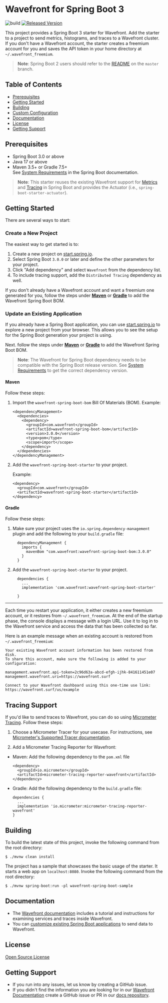 # Wavefront for Spring Boot 3

![build](https://github.com/wavefrontHQ/wavefront-spring-boot/actions/workflows/maven.yml/badge.svg) [![Released Version][maven-img]][maven]

This project provides a Spring Boot 3 starter for Wavefront. Add the starter to a project to send metrics, histograms, and traces to a Wavefront cluster. If you don't have a Wavefront account, the starter creates a freemium account for you and saves the API token in your home directory at `~/.wavefront_freemium`.

> **Note**: Spring Boot 2 users should refer to the [README](https://github.com/wavefrontHQ/wavefront-spring-boot/) on the `master` branch.

## Table of Contents

* [Prerequisites](#prerequisites)
* [Getting Started](#getting-started)
* [Building](#building)
* [Custom Configuration](#custom-configuration)
* [Documentation](#documentation)
* [License](#license)
* [Getting Support](#getting-support)

## Prerequisites

* Spring Boot 3.0 or above
* Java 17 or above
* Maven 3.5+ or Gradle 7.5+\
  See [System Requirements](https://docs.spring.io/spring-boot/docs/3.0.x/reference/html/getting-started.html#getting-started.system-requirements) in the Spring Boot documentation.

> **Note**: This starter reuses the existing Wavefront support for [Metrics](https://docs.spring.io/spring-boot/docs/3.0.x/reference/html/actuator.html#actuator.metrics.export.wavefront) and [Tracing](https://docs.spring.io/spring-boot/docs/3.0.x/reference/html/actuator.html#actuator.micrometer-tracing)
in Spring Boot and provides the Actuator (i.e., `spring-boot-starter-actuator`).

## Getting Started

There are several ways to start:

### Create a New Project

The easiest way to get started is to:
1. Create a new project on [start.spring.io](https://start.spring.io).
1. Select Spring Boot `3.0.0` or later and define the other parameters for your project.
1. Click "Add dependency" and select `Wavefront` from the dependency list. 
1. To include tracing support, add the `Distributed Tracing` dependency as well.

If you don't already have a Wavefront account and want a freemium one generated for you, follow the steps under [**Maven**](#maven-install) or [**Gradle**](#gradle-install) to add the Wavefront Spring Boot BOM.

### Update an Existing Application

If you already have a Spring Boot application, you can use [start.spring.io](https://start.spring.io) to explore a new project from your browser.
This allows you to see the setup for the Spring Boot generation your project is using.

Next. follow the steps under [**Maven**](#maven-install) or [**Gradle**](#gradle-install) to add the Wavefront Spring Boot BOM.

> **Note**: The Wavefront for Spring Boot dependency needs to be compatible with the Spring Boot release version. See [System Requirements](https://docs.wavefront.com/wavefront_springboot3.html#versionCompatibility) to get the correct dependency version.

#### Maven <a name="maven-install"></a>

Follow these steps:

1. Import the `wavefront-spring-boot-bom` Bill Of Materials (BOM).
    Example:
      ```
      <dependencyManagement>
        <dependencies>
          <dependency>
            <groupId>com.wavefront</groupId>
            <artifactId>wavefront-spring-boot-bom</artifactId>
            <version>3.0.0</version>
            <type>pom</type>
            <scope>import</scope>
          </dependency>
        </dependencies>
      </dependencyManagement>
      ```

1. Add the `wavefront-spring-boot-starter` to your project.

    Example:
      ```
      <dependency>
        <groupId>com.wavefront</groupId>
        <artifactId>wavefront-spring-boot-starter</artifactId>
      </dependency>
      ```

#### Gradle <a name="gradle-install"></a>

Follow these steps:

1. Make sure your project uses the `io.spring.dependency-management` plugin and add the following to your `build.gradle` file:

    ```
      dependencyManagement {
        imports {
          mavenBom "com.wavefront:wavefront-spring-boot-bom:3.0.0"
        }
      }
    ```

1. Add the `wavefront-spring-boot-starter` to your project.

    ```
      dependencies {
        ...
        implementation 'com.wavefront:wavefront-spring-boot-starter'

      }
    ```

---
Each time you restart your application, it either creates a new freemium account, or it restores from `~/.wavefront_freemium`.
At the end of the startup phase, the console displays a message with a login URL.
Use it to log in to the Wavefront service and access the data that has been collected so far.

Here is an example message when an existing account is restored from `~/.wavefront_freemium`:

```text
Your existing Wavefront account information has been restored from disk.
To share this account, make sure the following is added to your configuration:

management.wavefront.api-token=2c96d63a-abcd-efgh-ijhk-841611451e07
management.wavefront.uri=https://wavefront.surf

Connect to your Wavefront dashboard using this one-time use link:
https://wavefront.surf/us/example
```

## Tracing Support

If you'd like to send traces to Wavefront, you can do so using [Micrometer Tracing](https://micrometer.io/docs/tracing). Follow these steps:

1. Choose a Micrometer Tracer for your usecase. For instructions, see [Micrometer's Supported Tracer documentation](https://micrometer.io/docs/tracing#_supported_tracers).

1. Add a Micrometer Tracing Reporter for Wavefront:

  - Maven: Add the following dependency to the `pom.xml` file

    ```
    <dependency>
      <groupId>io.micrometer</groupId>
      <artifactId>micrometer-tracing-reporter-wavefront</artifactId>
    </dependency>
    ```

  - Gradle: Add the following dependency to the `build.gradle` file:

    ```
    dependencies {
      ...
      implementation 'io.micrometer:micrometer-tracing-reporter-wavefront'
    }
    ```

## Building
To build the latest state of this project, invoke the following command from the root directory:

```shell script
$ ./mvnw clean install
```

The project has a sample that showcases the basic usage of the starter.
It starts a web app on `localhost:8080`.
Invoke the following command from the root directory:

```shell script
$ ./mvnw spring-boot:run -pl wavefront-spring-boot-sample
```

## Documentation

* The [Wavefront documentation](https://docs.wavefront.com/wavefront_springboot3.html) includes a tutorial and instructions for examining services and traces inside Wavefront.
* You can [customize existing Spring Boot applications](https://docs.wavefront.com/wavefront_springboot3.html#custom-configurations) to send data to Wavefront.

## License

[Open Source License](open_source_licenses.txt)

## Getting Support

* If you run into any issues, let us know by creating a GitHub issue.
* If you didn't find the information you are looking for in our [Wavefront Documentation](https://docs.wavefront.com/) create a GitHub issue or PR in our [docs repository](https://github.com/wavefrontHQ/docs).

[maven-img]: https://img.shields.io/maven-central/v/com.wavefront/wavefront-spring-boot.svg?maxAge=604800
[maven]: https://search.maven.org/search?q=wavefront-spring-boot
